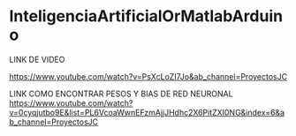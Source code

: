 # InteligenciaArtificialOrMatlabArduino


LINK DE VIDEO 


https://www.youtube.com/watch?v=PsXcLoZI7Jo&ab_channel=ProyectosJC



LINK
COMO ENCONTRAR PESOS Y BIAS DE RED NEURONAL
https://www.youtube.com/watch?v=0cyqjutbo9E&list=PL6VcoaWwnEFzmAjjJHdhc2X6PitZXI0NG&index=6&ab_channel=ProyectosJC
